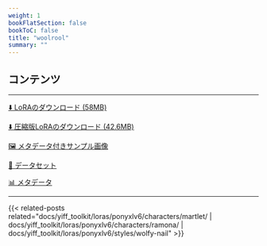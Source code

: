 ```yaml
---
weight: 1
bookFlatSection: false
bookToC: false
title: "woolrool"
summary: ""
---
```


<!--markdownlint-disable MD025 MD033 -->

## コンテンツ

---

[⬇️ LoRAのダウンロード (58MB)](https://huggingface.co/k4d3/yiff_toolkit/resolve/main/ponyxl_loras/woolrool-v1e4.safetensors?download=true)

[⬇️ 圧縮版LoRAのダウンロード (42.6MB)](https://huggingface.co/k4d3/yiff_toolkit/resolve/main/ponyxl_loras_shrunk_2/woolrool-v1e4_frockpt1_th-3.55.safetensors?download=true)

[🖼️ メタデータ付きサンプル画像](https://huggingface.co/k4d3/yiff_toolkit/tree/main/{})

[📐 データセット](https://huggingface.co/datasets/k4d3/furry/tree/main/{})

[📊 メタデータ](https://huggingface.co/k4d3/yiff_toolkit/raw/main/ponyxl_loras/woolrool-v1e4.json)

---

<!--
HUGO_SEARCH_EXCLUDE_START
-->
{{< related-posts related="docs/yiff_toolkit/loras/ponyxlv6/characters/martlet/ | docs/yiff_toolkit/loras/ponyxlv6/characters/ramona/ | docs/yiff_toolkit/loras/ponyxlv6/styles/wolfy-nail" >}}
<!--
HUGO_SEARCH_EXCLUDE_END
-->
